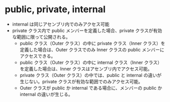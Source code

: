 # public, private, internal

- internal は同じアセンブリ内でのみアクセス可能
- private クラス内で public メンバーを定義した場合、private クラスが有効な範囲に限って公開される。
  - public クラス（Outer クラス）の中に private クラス（Inner クラス）を定義した場合は、Outer クラスでのみ Inner クラスの public メンバーにアクセスできる。
  - public クラス（Outer クラス）の中に internal クラス（Inner クラス）を定義した場合は、Inner クラスはアセンブリ内でアクセス可能。
  - private クラス（Outer クラス）の中では、public と internal の違いが生じない。private クラスが有効な範囲でのみアクセス可能。
  - Outer クラスが public か internal である場合に、メンバーの public か internal の違いが生じる。
